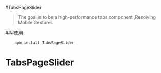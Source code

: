 #TabsPageSlider 

> The goal is to be a high-performance tabs component ,Resolving Mobile Gestures

###使用
```
    npm install TabsPageSlider
```


# TabsPageSlider
